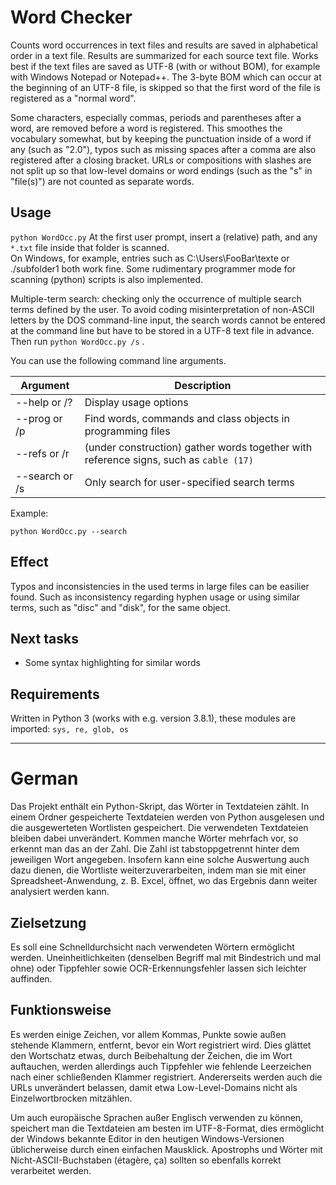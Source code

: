 # Word Checker
Counts word occurrences in text files and results are saved in alphabetical order in a text file. Results are summarized for each source text file. Works best if the text files are saved as UTF-8 (with or without BOM), for example with Windows Notepad or Notepad++. The 3-byte BOM which can occur at the beginning of an UTF-8 file, is skipped so that the first word of the file is registered as a "normal word".

Some characters, especially commas, periods and parentheses after a word, are removed before a word is registered. This smoothes the vocabulary somewhat, but by keeping the punctuation inside of a word if any (such as "2.0"), typos such as missing spaces after a comma are also registered after a closing bracket. URLs or compositions with slashes are not split up so that low-level domains or word endings (such as the "s" in "file(s)") are not counted as separate words.

## Usage
`python WordOcc.py` 
At the first user prompt, insert a (relative) path, and any `*.txt` file inside that folder is scanned.<br>
On Windows, for example, entries such as C:\Users\FooBar\texte or ./subfolder1 both work fine.
Some rudimentary programmer mode for scanning (python) scripts is also implemented.

Multiple-term search: checking only the occurrence of multiple search terms defined by the user. To avoid coding misinterpretation of non-ASCII letters by the DOS command-line input, the search words cannot be entered at the command line but have to be stored in a UTF-8 text file in advance. Then run `python WordOcc.py /s` .

You can use the following command line arguments.

| Argument      | Description   |
| ------------- | ------------- |
| --help  or /?    | Display usage options              |
| --prog or /p     | Find words, commands and class objects in programming files |
| --refs or /r     | (under construction) gather words together with reference signs, such as `cable (17)` |
| --search or /s   | Only search for user-specified search terms |

Example:
```
python WordOcc.py --search
```

## Effect
Typos and inconsistencies in the used terms in large files can be easilier found. Such as inconsistency regarding hyphen usage or using similar terms, such as "disc" and "disk", for the same object.

## Next tasks
 * Some syntax highlighting for similar words

## Requirements
Written in Python 3 (works with e.g. version 3.8.1), these modules are imported: 
`sys, re, glob, os`

<hr>

# German
Das Projekt enthält ein Python-Skript, das Wörter in Textdateien zählt. In einem Ordner gespeicherte Textdateien werden von Python ausgelesen und die ausgewerteten Wortlisten gespeichert. Die verwendeten Textdateien bleiben dabei unverändert. Kommen manche Wörter mehrfach vor, so erkennt man das an der Zahl. Die Zahl ist tabstoppgetrennt hinter dem jeweiligen Wort angegeben. Insofern kann eine solche Auswertung auch dazu dienen, die Wortliste weiterzuverarbeiten, indem man sie mit einer Spreadsheet-Anwendung, z. B. Excel, öffnet, wo das Ergebnis dann weiter analysiert werden kann.

## Zielsetzung

Es soll eine Schnelldurchsicht nach verwendeten Wörtern ermöglicht werden. Uneinheitlichkeiten (denselben Begriff mal mit Bindestrich und mal ohne) oder Tippfehler sowie OCR-Erkennungsfehler lassen sich leichter auffinden.

## Funktionsweise

Es werden einige Zeichen, vor allem Kommas, Punkte sowie außen stehende Klammern, entfernt, bevor ein Wort registriert wird. Dies glättet den Wortschatz etwas, durch Beibehaltung der Zeichen, die im Wort auftauchen, werden allerdings auch Tippfehler wie fehlende Leerzeichen nach einer schließenden Klammer registriert. Andererseits werden auch die URLs unverändert belassen, damit etwa Low-Level-Domains nicht als Einzelwortbrocken mitzählen.

Um auch europäische Sprachen außer Englisch verwenden zu können, speichert man die Textdateien am besten im UTF-8-Format, dies ermöglicht der Windows bekannte Editor in den heutigen Windows-Versionen üblicherweise durch einen einfachen Mausklick. Apostrophs und Wörter mit Nicht-ASCII-Buchstaben (étagère, ça) sollten so ebenfalls korrekt verarbeitet werden.
